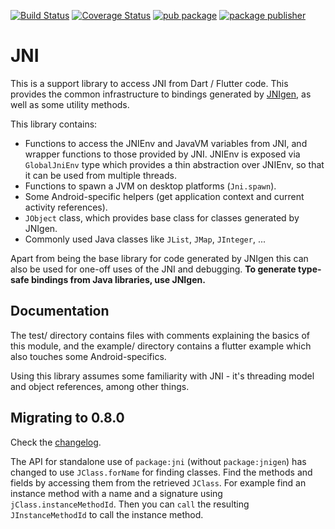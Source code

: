 [![Build Status](https://github.com/dart-lang/native/actions/workflows/jnigen.yaml/badge.svg)](https://github.com/dart-lang/native/actions/workflows/jnigen.yaml)
[![Coverage Status](https://coveralls.io/repos/github/dart-lang/native/badge.svg?branch=main)](https://coveralls.io/github/dart-lang/native?branch=main)
[![pub package](https://img.shields.io/pub/v/jni.svg)](https://pub.dev/packages/jni)
[![package publisher](https://img.shields.io/pub/publisher/jni.svg)](https://pub.dev/packages/jni/publisher)

# JNI

This is a support library to access JNI from Dart / Flutter code. This provides the common infrastructure to bindings generated by [JNIgen](https://pub.dev/packages/jnigen), as well as some utility methods.

This library contains:

* Functions to access the JNIEnv and JavaVM variables from JNI, and wrapper functions to those provided by JNI. JNIEnv is exposed via `GlobalJniEnv` type which provides a thin abstraction over JNIEnv, so that it can be used from multiple threads.
* Functions to spawn a JVM on desktop platforms (`Jni.spawn`).
* Some Android-specific helpers (get application context and current activity references).
* `JObject` class, which provides base class for classes generated by JNIgen.
* Commonly used Java classes like `JList`, `JMap`, `JInteger`, ...

Apart from being the base library for code generated by JNIgen this can also be used for one-off uses of the JNI and debugging. __To generate type-safe bindings from Java libraries, use JNIgen.__

## Documentation
The test/ directory contains files with comments explaining the basics of this module, and the example/ directory contains a flutter example which also touches some Android-specifics.

Using this library assumes some familiarity with JNI - it's threading model and object references, among other things.

## Migrating to 0.8.0

Check the [changelog](https://github.com/dart-lang/native/blob/main/pkgs/jni/CHANGELOG.md#080-wip).

The API for standalone use of `package:jni` (without `package:jnigen`) has
changed to use `JClass.forName` for finding classes. Find the methods and fields
by accessing them from the retrieved `JClass`. For example find an instance
method with a name and a signature using `jClass.instanceMethodId`. Then you can
`call` the resulting `JInstanceMethodId` to call the instance method.
